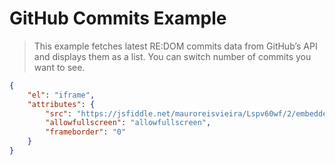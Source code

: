 # GitHub Commits Example

> This example fetches latest RE:DOM commits data from GitHub’s API and displays them as a list. You can switch number of commits you want to see.

```json
{
    "el": "iframe",
    "attributes": {
        "src": "https://jsfiddle.net/mauroreisvieira/Lspv60wf/2/embedded/result,js,css",
        "allowfullscreen": "allowfullscreen",
        "frameborder": "0"
    }
}
```
